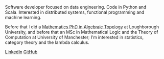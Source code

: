 Software developer focused on data engineering. Code in Python and Scala. Interested in distributed systems, functional programming and machine learning.

Before that I did a [Mathematics PhD in Algebraic Topology](https://www.genealogy.math.ndsu.nodak.edu/id.php?id=203082) at Loughborough University, and before that an MSc in Mathematical Logic and the Theory of Computation at University of Manchester; I'm interested in statistics, category theory and the lambda calculus.

[LinkedIn](https://www.linkedin.com/in/vladimir-lukiyanov-00a720115/) [GitHub](https://github.com/vlukiyanov)
